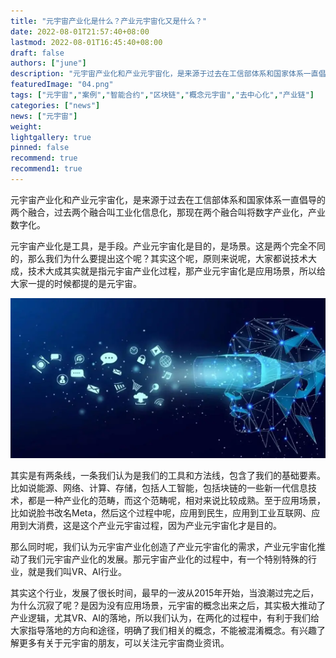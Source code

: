 ```yaml
---
title: "元宇宙产业化是什么？产业元宇宙化又是什么？"
date: 2022-08-01T21:57:40+08:00
lastmod: 2022-08-01T16:45:40+08:00
draft: false
authors: ["june"]
description: "元宇宙产业化和产业元宇宙化，是来源于过去在工信部体系和国家体系一直倡导的两个融合，过去两个融合叫工业化信息化，那现在两个融合叫将数字产业化，产业数字化。"
featuredImage: "04.png"
tags: ["元宇宙","案例","智能合约","区块链","概念元宇宙","去中心化","产业链"]
categories: ["news"]
news: ["元宇宙"]
weight: 
lightgallery: true
pinned: false
recommend: true
recommend1: true
---
```


元宇宙产业化和产业元宇宙化，是来源于过去在工信部体系和国家体系一直倡导的两个融合，过去两个融合叫工业化信息化，那现在两个融合叫将数字产业化，产业数字化。

元宇宙产业化是工具，是手段。产业元宇宙化是目的，是场景。这是两个完全不同的，那么我们为什么要提出这个呢？其实这个呢，原则来说呢，大家都说技术大成，技术大成其实就是指元宇宙产业化过程，那产业元宇宙化是应用场景，所以给大家一提的时候都提的是元宇宙。



![img](04.png)



其实是有两条线，一条我们认为是我们的工具和方法线，包含了我们的基础要素。比如说能源、网络、计算、存储，包括人工智能，包括块链的一些新一代信息技术，都是一种产业化的范畴，而这个范畴呢，相对来说比较成熟。至于应用场景，比如说脸书改名Meta，然后这个过程中呢，应用到民生，应用到工业互联网、应用到大消费，这是这个产业元宇宙过程，因为产业元宇宙化才是目的。

那么同时呢，我们认为元宇宙产业化创造了产业元宇宙化的需求，产业元宇宙化推动了我们元宇宙产业化的发展。那元宇宙产业化的过程中，有一个特别特殊的行业，就是我们叫VR、AI行业。

其实这个行业，发展了很长时间，最早的一波从2015年开始，当浪潮过完之后，为什么沉寂了呢？是因为没有应用场景，元宇宙的概念出来之后，其实极大推动了产业逻辑，尤其VR、AI的落地，所以我们认为，在两化的过程中，有利于我们给大家指导落地的方向和途径，明确了我们相关的概念，不能被混淆概念。有兴趣了解更多有关于元宇宙的朋友，可以关注元宇宙商业资讯。